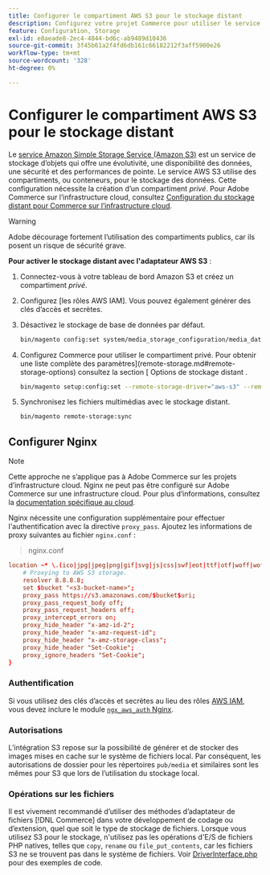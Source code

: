 ```yaml
---
title: Configurer le compartiment AWS S3 pour le stockage distant
description: Configurez votre projet Commerce pour utiliser le service de stockage AWS S3 pour le stockage distant.
feature: Configuration, Storage
exl-id: e8aeade8-2ec4-4844-bd6c-ab9489d10436
source-git-commit: 3f45b61a2f4fd6db161c66182212f3aff5900e26
workflow-type: tm+mt
source-wordcount: '328'
ht-degree: 0%

---
```


# Configurer le compartiment AWS S3 pour le stockage distant

Le [service Amazon Simple Storage Service (Amazon S3)][AWS S3] est un service de stockage d’objets qui offre une évolutivité, une disponibilité des données, une sécurité et des performances de pointe. Le service AWS S3 utilise des compartiments, ou conteneurs, pour le stockage des données. Cette configuration nécessite la création d’un compartiment _privé_. Pour Adobe Commerce sur l’infrastructure cloud, consultez [Configuration du stockage distant pour Commerce sur l’infrastructure cloud](cloud-support.md).

>[!WARNING]
>
>Adobe décourage fortement l’utilisation des compartiments publics, car ils posent un risque de sécurité grave.

**Pour activer le stockage distant avec l&#39;adaptateur AWS S3** :

1. Connectez-vous à votre tableau de bord Amazon S3 et créez un compartiment _privé_.

1. Configurez [les rôles AWS IAM]. Vous pouvez également générer des clés d’accès et secrètes.

1. Désactivez le stockage de base de données par défaut.

   ```bash
   bin/magento config:set system/media_storage_configuration/media_database 0
   ```

1. Configurez Commerce pour utiliser le compartiment privé. Pour obtenir une liste complète des paramètres](remote-storage.md#remote-storage-options) consultez la section [ Options de stockage distant .

   ```bash
   bin/magento setup:config:set --remote-storage-driver="aws-s3" --remote-storage-bucket="<bucket-name>" --remote-storage-region="<region-name>" --remote-storage-prefix="<optional-prefix>" --remote-storage-key=<optional-access-key> --remote-storage-secret=<optional-secret-key> -n
   ```

1. Synchronisez les fichiers multimédias avec le stockage distant.

   ```bash
   bin/magento remote-storage:sync
   ```

## Configurer Nginx

>[!NOTE]
>
>Cette approche ne s’applique pas à Adobe Commerce sur les projets d’infrastructure cloud. Nginx ne peut pas être configuré sur Adobe Commerce sur une infrastructure cloud. Pour plus d’informations, consultez la [documentation spécifique au cloud](cloud-support.md).

Nginx nécessite une configuration supplémentaire pour effectuer l&#39;authentification avec la directive `proxy_pass`. Ajoutez les informations de proxy suivantes au fichier `nginx.conf` :

>nginx.conf

```conf
location ~* \.(ico|jpg|jpeg|png|gif|svg|js|css|swf|eot|ttf|otf|woff|woff2)$ {
    # Proxying to AWS S3 storage.
    resolver 8.8.8.8;
    set $bucket "<s3-bucket-name>";
    proxy_pass https://s3.amazonaws.com/$bucket$uri;
    proxy_pass_request_body off;
    proxy_pass_request_headers off;
    proxy_intercept_errors on;
    proxy_hide_header "x-amz-id-2";
    proxy_hide_header "x-amz-request-id";
    proxy_hide_header "x-amz-storage-class";
    proxy_hide_header "Set-Cookie";
    proxy_ignore_headers "Set-Cookie";
}
```

### Authentification

Si vous utilisez des clés d’accès et secrètes au lieu des rôles [AWS IAM], vous devez inclure le module [`ngx_aws_auth` Nginx][ngx repo].

### Autorisations

L’intégration S3 repose sur la possibilité de générer et de stocker des images mises en cache sur le système de fichiers local. Par conséquent, les autorisations de dossier pour les répertoires `pub/media` et similaires sont les mêmes pour S3 que lors de l’utilisation du stockage local.

### Opérations sur les fichiers

Il est vivement recommandé d’utiliser des méthodes d’adaptateur de fichiers [!DNL Commerce] dans votre développement de codage ou d’extension, quel que soit le type de stockage de fichiers. Lorsque vous utilisez S3 pour le stockage, n&#39;utilisez pas les opérations d&#39;E/S de fichiers PHP natives, telles que `copy`, `rename` ou `file_put_contents`, car les fichiers S3 ne se trouvent pas dans le système de fichiers. Voir [DriverInterface.php](https://github.com/magento/magento2/blob/2.4-develop/lib/internal/Magento/Framework/Filesystem/DriverInterface.php#L18) pour des exemples de code.

<!-- link definitions -->

[AWS S3]: https://aws.amazon.com/s3
[AWS IAM]: https://aws.amazon.com/iam/
[ngx repo]: https://github.com/anomalizer/ngx_aws_auth
